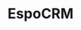 ---
draft: false
title: EspoCRM
content:
  id: espocrm
  name: EspoCRM
  website: https://www.espocrm.com/
  short_description: EspoCRM is a web application that allows users to see, enter and evaluate all your company relationships regardless of the type.
---
